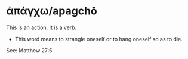 # ἀπάγχω/apagchō

This is an action. It is a verb. 

* This word means to strangle oneself or to hang oneself so as to die. 


See: Matthew 27:5 

